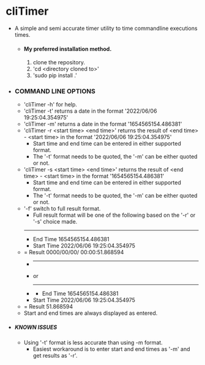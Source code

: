 

# cliTimer

  - A simple and semi accurate timer utility to time commandline executions times.
    - #### My preferred installation method.
      1. clone the repository.
      2. 'cd \<directory cloned to\>'
      3. 'sudo pip install .'
  - ### COMMAND LINE OPTIONS
    - 'cliTimer -h' for help.
    - 'cliTimer -t' returns a date in the format '2022/06/06 19:25:04.354975'
    - 'cliTimer -m' returns a date in the format '1654565154.486381'
    - 'cliTimer -r \<start time\> \<end time\>' returns the result of \<end time\> - \<start time\> in the format '2022/06/06 19:25:04.354975'
      - Start time and end time can be entered in either supported format.
      - The '-t' format needs to be quoted, the '-m' can be either quoted or not.
    - 'cliTimer -s \<start time\> \<end time\>' returns the result of \<end time\> - \<start time\> in the format '1654565154.486381'
      - Start time and end time can be entered in either supported format.
      - The '-t' format needs to be quoted, the '-m' can be either quoted or not.
    - '-f' switch to full result format.
      - Full result format will be one of the following based on the '-r' or '-s' choice made.
      - ---
        - End Time 1654565154.486381
      - Start Time 2022/06/06 19:25:04.354975
    - =     Result 0000/00/00/ 00:00:51.868594
      - ___
      - or
      - ___
        - End Time 1654565154.486381
      - Start Time 2022/06/06 19:25:04.354975
    - =     Result 51.868594
    - Start and end times are always displayed as entered.
  - ##### KNOWN ISSUES
    - Using '-t' format is less accurate than using -m format.
      - Easiest workaround is to enter start and end times as '-m' and get results as '-r'.
